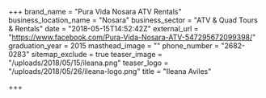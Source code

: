 +++
brand_name = "Pura Vida Nosara ATV Rentals"
business_location_name = "Nosara"
business_sector = "ATV & Quad Tours & Rentals"
date = "2018-05-15T14:52:42Z"
external_url = "https://www.facebook.com/Pura-Vida-Nosara-ATV-547295672099398/"
graduation_year = 2015
masthead_image = ""
phone_number = "2682-0283"
sitemap_exclude = true
teaser_image = "/uploads/2018/05/15/ileana.png"
teaser_logo = "/uploads/2018/05/26/ileana-logo.png"
title = "Ileana Aviles"

+++
